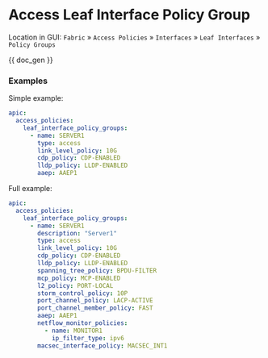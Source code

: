 # Access Leaf Interface Policy Group

Location in GUI:
`Fabric` » `Access Policies` » `Interfaces` » `Leaf Interfaces` » `Policy Groups`


{{ doc_gen }}

### Examples

Simple example:

```yaml
apic:
  access_policies:
    leaf_interface_policy_groups:
      - name: SERVER1
        type: access
        link_level_policy: 10G
        cdp_policy: CDP-ENABLED
        lldp_policy: LLDP-ENABLED
        aaep: AAEP1
```

Full example:

```yaml
apic:
  access_policies:
    leaf_interface_policy_groups:
      - name: SERVER1
        description: "Server1"
        type: access
        link_level_policy: 10G
        cdp_policy: CDP-ENABLED
        lldp_policy: LLDP-ENABLED
        spanning_tree_policy: BPDU-FILTER
        mcp_policy: MCP-ENABLED
        l2_policy: PORT-LOCAL
        storm_control_policy: 10P
        port_channel_policy: LACP-ACTIVE
        port_channel_member_policy: FAST
        aaep: AAEP1
        netflow_monitor_policies:
          - name: MONITOR1
            ip_filter_type: ipv6
        macsec_interface_policy: MACSEC_INT1
```
